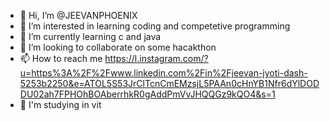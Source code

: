 - 👋 Hi, I’m @JEEVANPHOENIX
- 👀 I’m interested in learning coding and competetive programming
- 🌱 I’m currently learning c and java
- 💞️ I’m looking to collaborate on some hacakthon
- 📫 How to reach me https://l.instagram.com/?u=https%3A%2F%2Fwww.linkedin.com%2Fin%2Fjeevan-jyoti-dash-5253b2250&e=ATOL5S53JrClTcnCmEMzsjL5PAAn0cHnYB1Nfr6dYlDODDU02ah7FPHOhBOAberrhkR0gAddPmVvJHQQGz9kQO4&s=1
- 🏫 I'm studying in vit 

<!---
JEEVANPHOENIX/JEEVANPHOENIX is a ✨ special ✨ repository because its `README.md` (this file) appears on your GitHub profile.
You can click the Preview link to take a look at your changes.
--->
